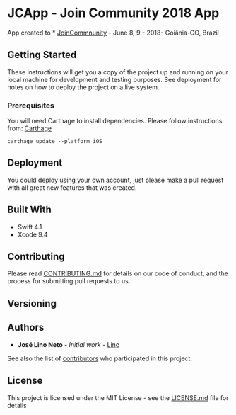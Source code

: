 
# JCApp - Join Community 2018 App

App created to * [JoinCommnunity](http://www.joincommunity.com.br) - June 8, 9 - 2018- Goiânia-GO, Brazil

## Getting Started

These instructions will get you a copy of the project up and running on your local machine for development and testing purposes. See deployment for notes on how to deploy the project on a live system.

### Prerequisites

You will need Carthage to install dependencies. Please follow instructions from: [Carthage](https://github.com/Carthage/Carthage#installing-carthage)

```
carthage update --platform iOS
```

## Deployment

You could deploy using your own account, just please make a pull request with all great new features that was created.

## Built With

* Swift 4.1
* Xcode 9.4

## Contributing

Please read [CONTRIBUTING.md](https://gist.github.com/joselinoneto/b45fa8701c45f246a50046c29ebe9d22) for details on our code of conduct, and the process for submitting pull requests to us.

## Versioning

## Authors

* **José Lino Neto** - *Initial work* - [Lino](https://github.com/joselinoneto)

See also the list of [contributors](https://github.com/joselinoneto/JCApp/graphs/contributors) who participated in this project.

## License

This project is licensed under the MIT License - see the [LICENSE.md](LICENSE.md) file for details
